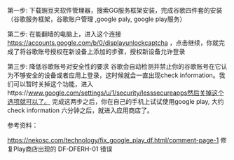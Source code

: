 第一步:
下载豌豆夹软件管理器，搜索GG服务框架安装，完成谷歌四件套的安装（谷歌服务框架，谷歌账户管理 ,google paly, google play服务）

第二步:
在能翻墙的电脑上，进入这个连接 https://accounts.google.com/b/0/displayunlockcaptcha ，点击继续，你就完成了将谷歌账号授权在新设备上添加的步骤，授权新设备允许登录

第三步:
降低谷歌账号对安全性的要求
谷歌会自动检测并禁止你的谷歌账号在它认为不够安全的设备或者应用上登录，这时候就会一直出现check information。我们可以暂时关掉这个功能，进入https://www.google.com/settings/u/1/security/lesssecureapps然后关掉这个选项就可以了。
完成这两步之后，你在自己的手机上试试使用google play, 大约check information 六分钟之后，就进入应用商店了。

参考资料：

https://nekosc.com/technology/fix_google_play_df.html/comment-page-1  修复Play商店出现的 DF-DFERH-01 错误
